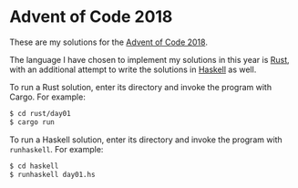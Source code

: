 # Advent of Code 2018

These are my solutions for the [Advent of Code
2018](https://adventofcode.com/2018).

The language I have chosen to implement my solutions in this year is
[Rust](https://rust-lang.org/), with an additional attempt to write the
solutions in [Haskell](https://haskell.org/) as well.

To run a Rust solution, enter its directory and invoke the program with Cargo.
For example:

```sh
$ cd rust/day01
$ cargo run
```

To run a Haskell solution, enter its directory and invoke the program with
`runhaskell`. For example:

```sh
$ cd haskell
$ runhaskell day01.hs
```
